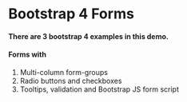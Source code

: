 # Bootstrap 4 Forms 

#### There are 3 bootstrap 4 examples in this demo.

#### Forms with
1. Multi-column form-groups
2. Radio buttons and checkboxes
3. Tooltips, validation and Bootstrap JS form script